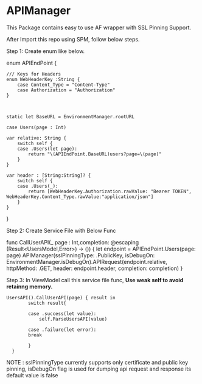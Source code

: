 # APIManager

This Package contains easy to use AF wrapper with SSL Pinning Support.

After Import this repo using SPM, follow below steps.

Step 1: Create enum like below.




enum APIEndPoint {


    /// Keys for Headers
    enum WebHeaderKey :String {
        case Content_Type = "Content-Type"
        case Authorization = "Authorization"
    }
    
    
    
    static let BaseURL = EnvironmentManager.rootURL
    
    case Users(page : Int)
    
    var relative: String {
        switch self {
        case .Users(let page):
            return "\(APIEndPoint.BaseURL)users?page=\(page)"
        }
    }
    
    var header : [String:String]? {
        switch self {
        case .Users(_):
            return [WebHeaderKey.Authorization.rawValue: "Bearer TOKEN", WebHeaderKey.Content_Type.rawValue:"application/json"]
        }
    }
    
    
}





Step 2: Create Service File with Below Func





func CallUserAPI(_ page : Int,completion: @escaping (Result<UsersModel,Error>) -> ()) {
    let endpoint = APIEndPoint.Users(page: page)
    APIManager(sslPinningType: .PublicKey, isDebugOn: EnvironmentManager.isDebugOn).APIRequest(endpoint.relative, httpMethod: .GET, header: endpoint.header, completion: completion)
}




Step 3: In ViewModel call this service file func, **Use weak self to avoid retainng memory.**




    UsersAPI().CallUserAPI(page) { result in
            switch result{
        
            case .success(let value):
                self.ParseUsersAPI(value)
            
            case .failure(let error):
            break
            
            }
      }




NOTE : sslPinningType currently supports only certificate and public key pinning, isDebugOn flag is used for dumping api request and response its default value is false
